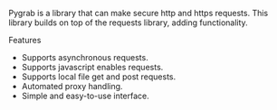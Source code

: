 Pygrab is a library that can make secure http and https requests. This library builds on top of the requests library, adding functionality.

Features
- Supports asynchronous requests.
- Supports javascript enables requests.
- Supports local file get and post requests.
- Automated proxy handling.
- Simple and easy-to-use interface.
